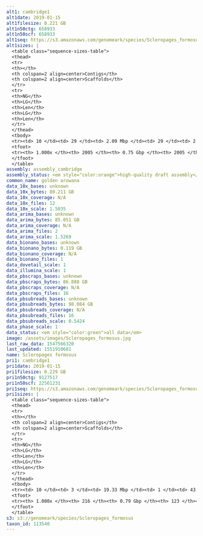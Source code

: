 ```yaml
---
alt1: cambridge1
alt1date: 2019-01-15
alt1filesize: 0.221 GB
alt1n50ctg: 658933
alt1n50scf: 658933
alt1seq: https://s3.amazonaws.com/genomeark/species/Scleropages_formosus/fSclFor1/assembly_cambridge/fSclFor1.alt.asm.20190115.fasta.gz
alt1sizes: |
  <table class="sequence-sizes-table">
  <thead>
  <tr>
  <th></th>
  <th colspan=2 align=center>Contigs</th>
  <th colspan=2 align=center>Scaffolds</th>
  </tr>
  <tr>
  <th>NG</th>
  <th>LG</th>
  <th>Len</th>
  <th>LG</th>
  <th>Len</th>
  </tr>
  </thead>
  <tbody>
  <tr><td> 10 </td><td> 29 </td><td> 2.09 Mbp </td><td> 29 </td><td> 2.09 Mbp </td></tr>  <tr><td> 20 </td><td> 71 </td><td> 1.49 Mbp </td><td> 71 </td><td> 1.49 Mbp </td></tr>  <tr><td> 30 </td><td> 130 </td><td> 1.13 Mbp </td><td> 130 </td><td> 1.13 Mbp </td></tr>  <tr><td> 40 </td><td> 205 </td><td> 0.86 Mbp </td><td> 205 </td><td> 0.86 Mbp </td></tr>  <tr style="background-color:#cccccc;"><td> 50 </td><td> 306 </td><td> 0.66 Mbp </td><td> 306 </td><td> 0.66 Mbp </td></tr>  <tr><td> 60 </td><td> 434 </td><td> 0.52 Mbp </td><td> 434 </td><td> 0.52 Mbp </td></tr>  <tr><td> 70 </td><td> 601 </td><td> 0.39 Mbp </td><td> 601 </td><td> 0.39 Mbp </td></tr>  <tr><td> 80 </td><td> 830 </td><td> 0.27 Mbp </td><td> 830 </td><td> 0.27 Mbp </td></tr>  <tr><td> 90 </td><td> 1171 </td><td> 0.18 Mbp </td><td> 1171 </td><td> 0.18 Mbp </td></tr>  <tr><td> 100 </td><td> 2004 </td><td> 32  bp </td><td> 2004 </td><td> 32  bp </td></tr>  </tbody>
  <tfoot>
  <tr><th> 1.000x </th><th> 2005 </th><th> 0.75 Gbp </th><th> 2005 </th><th> 0.75 Gbp </th></tr>
  </tfoot>
  </table>
assembly: assembly_cambridge
assembly_status: <em style="color:orange">high-quality draft assembly</em>
common_name: golden arowana
data_10x_bases: unknown
data_10x_bytes: 80.211 GB
data_10x_coverage: N/A
data_10x_files: 12
data_10x_scale: 1.5035
data_arima_bases: unknown
data_arima_bytes: 85.051 GB
data_arima_coverage: N/A
data_arima_files: 2
data_arima_scale: 1.5269
data_bionano_bases: unknown
data_bionano_bytes: 0.119 GB
data_bionano_coverage: N/A
data_bionano_files: 1
data_dovetail_scale: 1
data_illumina_scale: 1
data_pbscraps_bases: unknown
data_pbscraps_bytes: 86.888 GB
data_pbscraps_coverage: N/A
data_pbscraps_files: 16
data_pbsubreads_bases: unknown
data_pbsubreads_bytes: 98.084 GB
data_pbsubreads_coverage: N/A
data_pbsubreads_files: 16
data_pbsubreads_scale: 0.5424
data_phase_scale: 1
data_status: <em style="color:green">all data</em>
image: /assets/images/Scleropages_formosus.jpg
last_raw_data: 1547566320
last_updated: 1551910681
name: Scleropages formosus
pri1: cambridge1
pri1date: 2019-01-15
pri1filesize: 0.229 GB
pri1n50ctg: 9127517
pri1n50scf: 22561231
pri1seq: https://s3.amazonaws.com/genomeark/species/Scleropages_formosus/fSclFor1/assembly_cambridge/fSclFor1.pri.asm.20190115.fasta.gz
pri1sizes: |
  <table class="sequence-sizes-table">
  <thead>
  <tr>
  <th></th>
  <th colspan=2 align=center>Contigs</th>
  <th colspan=2 align=center>Scaffolds</th>
  </tr>
  <tr>
  <th>NG</th>
  <th>LG</th>
  <th>Len</th>
  <th>LG</th>
  <th>Len</th>
  </tr>
  </thead>
  <tbody>
  <tr><td> 10 </td><td> 3 </td><td> 19.33 Mbp </td><td> 1 </td><td> 43.17 Mbp </td></tr>  <tr><td> 20 </td><td> 8 </td><td> 14.21 Mbp </td><td> 3 </td><td> 36.55 Mbp </td></tr>  <tr><td> 30 </td><td> 14 </td><td> 12.14 Mbp </td><td> 6 </td><td> 28.02 Mbp </td></tr>  <tr><td> 40 </td><td> 21 </td><td> 10.25 Mbp </td><td> 8 </td><td> 25.98 Mbp </td></tr>  <tr style="background-color:#cccccc;"><td> 50 </td><td> 29 </td><td style="background-color:#88ff88;"> 9.13 Mbp </td><td> 12 </td><td style="background-color:#88ff88;"> 22.56 Mbp </td></tr>  <tr><td> 60 </td><td> 39 </td><td> 7.19 Mbp </td><td> 15 </td><td> 18.66 Mbp </td></tr>  <tr><td> 70 </td><td> 51 </td><td> 5.21 Mbp </td><td> 21 </td><td> 11.90 Mbp </td></tr>  <tr><td> 80 </td><td> 68 </td><td> 3.96 Mbp </td><td> 30 </td><td> 8.47 Mbp </td></tr>  <tr><td> 90 </td><td> 92 </td><td> 2.68 Mbp </td><td> 44 </td><td> 4.02 Mbp </td></tr>  <tr><td> 100 </td><td> 215 </td><td> 2.02 Kbp </td><td> 122 </td><td> 23.59 Kbp </td></tr>  </tbody>
  <tfoot>
  <tr><th> 1.000x </th><th> 216 </th><th> 0.79 Gbp </th><th> 123 </th><th> 0.79 Gbp </th></tr>
  </tfoot>
  </table>
s3: s3://genomeark/species/Scleropages_formosus
taxon_id: 113540
---
```

